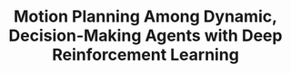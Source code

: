 ---
title: "Motion Planning Among Dynamic, Decision-Making Agents with Deep Reinforcement Learning"
authors: "Michael Everett, Yu Fan Chen, Jonathan P. How"
venue: "IEEE/RSJ International Conference on Intelligent Robots and Systems (IROS)"
year: "2018"
status: "published"
arxiv: "https://arxiv.org/pdf/1805.01956.pdf"
official_link: ""
doi: ""
volume: "N/A"
number: "N/A"
pages: ""
publisher: ""
month: "09"
address: "Madrid, Spain"
type: "conference"
school: "N/A"
awards: "N/A"
notes: ""
include_on_website: true
image: "ga3c_cadrl.gif"
links_to_code: "N/A"
links_to_video: "https://youtu.be/echxMZZG1nU"
collection: publications
permalink: /publication/2018-09-Everett18_IROS.html
---